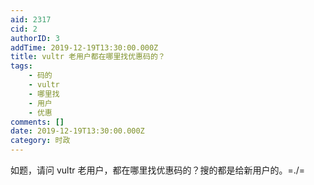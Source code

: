 ```yaml
---
aid: 2317
cid: 2
authorID: 3
addTime: 2019-12-19T13:30:00.000Z
title: vultr 老用户都在哪里找优惠码的？
tags:
    - 码的
    - vultr
    - 哪里找
    - 用户
    - 优惠
comments: []
date: 2019-12-19T13:30:00.000Z
category: 时政
---
```


如题，请问 vultr 老用户，都在哪里找优惠码的？搜的都是给新用户的。=./=
